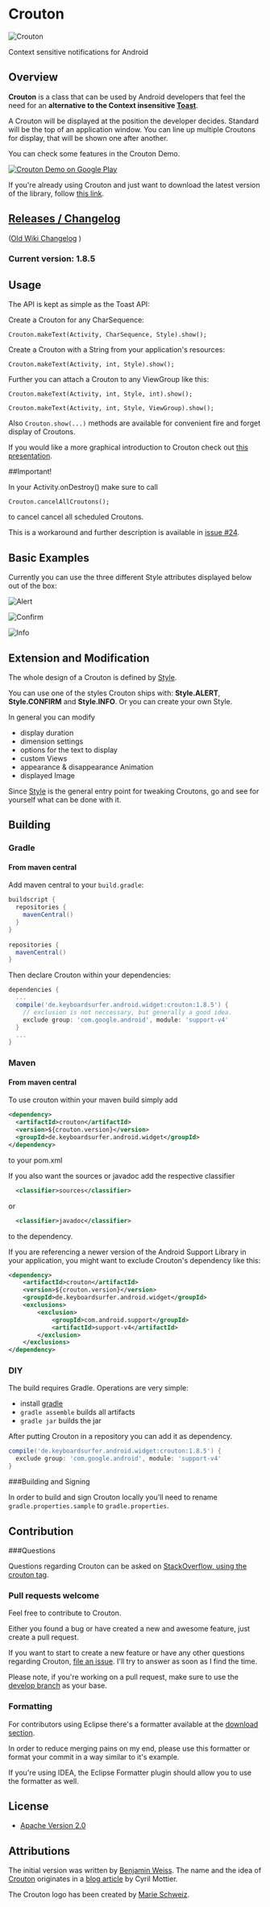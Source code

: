 # Crouton
![Crouton](https://raw.github.com/keyboardsurfer/Crouton/master/sample/src/main/res/drawable-xhdpi/ic_launcher.png "Crouton logo")

Context sensitive notifications for Android

## Overview

**Crouton** is a class that can be used by Android developers that feel the need for an **alternative to the Context insensitive [Toast](http://developer.android.com/reference/android/widget/Toast.html)**.

A Crouton will be displayed at the position the developer decides.
Standard will be the top of an application window.
You can line up multiple Croutons for display, that will be shown one after another.

You can check some features in the Crouton Demo.

<a href="http://play.google.com/store/apps/details?id=de.keyboardsurfer.app.demo.crouton">
  <img alt="Crouton Demo on Google Play"
         src="http://developer.android.com/images/brand/en_generic_rgb_wo_60.png" />
</a>

If you're already using Crouton and just want to download the latest version of the library, follow [this link](http://search.maven.org/#search%7Cga%7C1%7Cg%3A%22de.keyboardsurfer.android.widget%22).

## [Releases / Changelog](https://github.com/keyboardsurfer/Crouton/releases)

([Old Wiki Changelog](https://github.com/keyboardsurfer/Crouton/wiki/Changelog) )

### Current version: 1.8.5

## Usage

The API is kept as simple as the Toast API:

Create a Crouton for any CharSequence:

    Crouton.makeText(Activity, CharSequence, Style).show();
    
Create a Crouton with a String from your application's resources:

    Crouton.makeText(Activity, int, Style).show();
    
Further you can attach a Crouton to any ViewGroup like this:

    Crouton.makeText(Activity, int, Style, int).show();

    Crouton.makeText(Activity, int, Style, ViewGroup).show();
    
Also `Crouton.show(...)` methods are available for convenient fire and forget display of Croutons. 

If you would like a more graphical introduction to Crouton check out [this presentation](https://speakerdeck.com/keyboardsurfer/crouton-devfest-berlin-2012).

##Important!

In your Activity.onDestroy() make sure to call

    Crouton.cancelAllCroutons();
    
to cancel cancel all scheduled Croutons.

This is a workaround and further description is available in [issue #24](https://github.com/keyboardsurfer/Crouton/issues/24).

## Basic Examples
Currently you can use the three different Style attributes displayed below out of the box:

![Alert](https://github.com/keyboardsurfer/Crouton/raw/master/res/Alert.png "Example of Style.ALERT")

![Confirm](https://github.com/keyboardsurfer/Crouton/raw/master/res/Confirm.png "Example of Style.CONFIRM")

![Info](https://github.com/keyboardsurfer/Crouton/raw/master/res/Info.png "Example of Style.INFO")

## Extension and Modification

The whole design of a Crouton is defined by  [Style](https://github.com/keyboardsurfer/Crouton/blob/master/library/src/main/java/de/keyboardsurfer/android/widget/crouton/Style.java).

You can use one of the styles Crouton ships with: **Style.ALERT**, **Style.CONFIRM** and **Style.INFO**. Or you can create your own Style.

In general you can modify

- display duration
- dimension settings
- options for the text to display
- custom Views
- appearance & disappearance Animation
- displayed Image

Since [Style](https://github.com/keyboardsurfer/Crouton/blob/master/library/src/de/keyboardsurfer/android/widget/crouton/Style.java) is the general entry point for tweaking Croutons, go and see for yourself what can be done with it.

## Building
### Gradle

#### From maven central

Add maven central to your `build.gradle`:

```groovy
buildscript {
  repositories {
    mavenCentral()
  }
}
 
repositories {
  mavenCentral()
}
```

Then declare Crouton within your dependencies:

```groovy
dependencies {
  ...
  compile('de.keyboardsurfer.android.widget:crouton:1.8.5') {
    // exclusion is not neccessary, but generally a good idea.
    exclude group: 'com.google.android', module: 'support-v4'
  }
  ...
}
```


### Maven

#### From maven central

To use crouton within your maven build simply add

```xml
<dependency>
  <artifactId>crouton</artifactId>
  <version>${crouton.version}</version>
  <groupId>de.keyboardsurfer.android.widget</groupId>
</dependency>
```

to your pom.xml

If you also want the sources or javadoc add the respective classifier  

```xml
  <classifier>sources</classifier>
```

or

```xml
  <classifier>javadoc</classifier>
```
to the dependency.

If you are referencing a newer version of the Android Support Library in your application, you might want to exclude Crouton's dependency like this:

```xml
<dependency>
	<artifactId>crouton</artifactId>
	<version>${crouton.version}</version>
	<groupId>de.keyboardsurfer.android.widget</groupId>
	<exclusions>
	    <exclusion>
	        <groupId>com.android.support</groupId>
	        <artifactId>support-v4</artifactId>
	    </exclusion>
	</exclusions>
</dependency>
```

### DIY

The build requires Gradle. Operations are very simple:

* install [gradle](http://www.gradle.org/)
* `gradle assemble` builds all artifacts
* `gradle jar` builds the jar

After putting Crouton in a repository you can add it as dependency.

```groovy
compile('de.keyboardsurfer.android.widget:crouton:1.8.5') {
  exclude group: 'com.google.android', module: 'support-v4'
}
```

###Building and Signing

In order to build and sign Crouton locally you'll need to rename `gradle.properties.sample` to `gradle.properties`.

## Contribution

###Questions

Questions regarding Crouton can be asked on [StackOverflow, using the crouton tag](http://stackoverflow.com/questions/tagged/crouton).

### Pull requests welcome

Feel free to contribute to Crouton.

Either you found a bug or have created a new and awesome feature, just create a pull request.

If you want to start to create a new feature or have any other questions regarding Crouton, [file an issue](https://github.com/keyboardsurfer/Crouton/issues/new).
I'll try to answer as soon as I find the time.

Please note, if you're working on a pull request, make sure to use the [develop branch](https://github.com/keyboardsurfer/Crouton/tree/develop) as your base.

### Formatting

For contributors using Eclipse there's a formatter available at the [download section](https://github.com/downloads/keyboardsurfer/Crouton/Crouton_Eclipseformatter.xml).

In order to reduce merging pains on my end, please use this formatter or format your commit in a way similar to it's example.

If you're using IDEA, the Eclipse Formatter plugin should allow you to use the formatter as well.

## License

* [Apache Version 2.0](http://www.apache.org/licenses/LICENSE-2.0.html)

## Attributions

The initial version was written by  <a href="https://plus.google.com/u/0/117509657298845443204?rel=author">Benjamin Weiss</a>.
The name and the idea of [Crouton](https://github.com/keyboardsurfer/Crouton/blob/master/library/src/de/keyboardsurfer/android/widget/crouton/Crouton.java) originates in a [blog article](http://android.cyrilmottier.com/?p=773) by Cyril Mottier.

The Crouton logo has been created by [Marie Schweiz](http://marie-schweiz.de).

